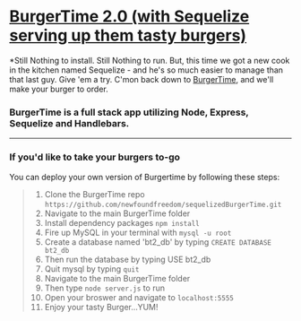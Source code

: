 # [BurgerTime 2.0 (with Sequelize serving up them tasty burgers)](https://radiant-citadel-77509.herokuapp.com/)

*Still Nothing to install. Still Nothing to run.  But, this time we got a new cook in the kitchen named Sequelize - and he's so much easier to manage than that last guy. Give 'em a try. C'mon back down to [BurgerTime](https://radiant-citadel-77509.herokuapp.com/), and we'll make your burger to order.
<br>
### BurgerTime is a full stack app utilizing Node, Express, **Sequelize** and Handlebars.
---
### If you'd like to take your burgers to-go
You can deploy your own version of Burgertime by following these steps:

> 1. Clone the BurgerTime repo `https://github.com/newfoundfreedom/sequelizedBurgerTime.git`
> 2. Navigate to the main BurgerTime folder
> 3. Install dependency packages `npm install`
> 4. Fire up MySQL in your terminal with `mysql -u root`
> 6. Create a database named 'bt2_db' by typing   `CREATE DATABASE bt2_db`
> 7. Then run the database by typing USE bt2_db
> 8. Quit mysql by typing `quit`
> 9. Navigate to the main BurgerTime folder
> 10. Then type `node server.js` to run
> 11. Open your broswer and navigate to `localhost:5555`
> 12. Enjoy your tasty Burger...YUM!

